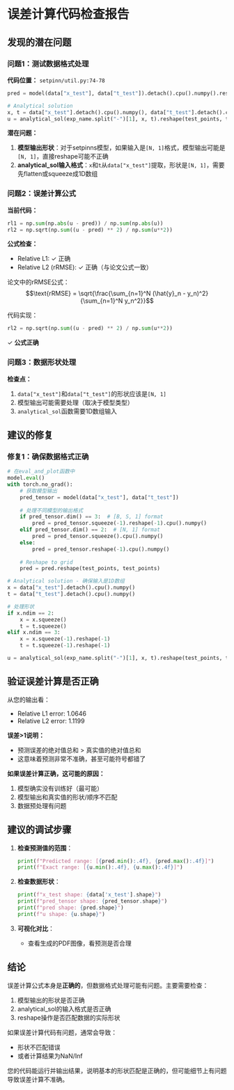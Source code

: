 # 误差计算代码检查报告

## 发现的潜在问题

### 问题1：测试数据格式处理

**代码位置：** `setpinn/util.py:74-78`

```python
pred = model(data["x_test"], data["t_test"]).detach().cpu().numpy().reshape(test_points, test_points)

# Analytical solution
x, t = data["x_test"].detach().cpu().numpy(), data["t_test"].detach().cpu().numpy()
u = analytical_sol(exp_name.split("-")[1], x, t).reshape(test_points, test_points)
```

**潜在问题：**
1. **模型输出形状**：对于setpinns模型，如果输入是`[N, 1]`格式，模型输出可能是`[N, 1]`，直接reshape可能不正确
2. **analytical_sol输入格式**：`x`和`t`从`data["x_test"]`提取，形状是`[N, 1]`，需要先flatten或squeeze成1D数组

### 问题2：误差计算公式

**当前代码：**
```python
rl1 = np.sum(np.abs(u - pred)) / np.sum(np.abs(u))
rl2 = np.sqrt(np.sum((u - pred) ** 2) / np.sum(u**2))
```

**公式检查：**
- Relative L1: ✓ 正确
- Relative L2 (rRMSE): ✓ 正确（与论文公式一致）

论文中的rRMSE公式：
$$\text{rRMSE} = \sqrt{\frac{\sum_{n=1}^N (\hat{y}_n - y_n)^2}{\sum_{n=1}^N y_n^2}}$$

代码实现：
```python
rl2 = np.sqrt(np.sum((u - pred) ** 2) / np.sum(u**2))
```
✓ **公式正确**

### 问题3：数据形状处理

**检查点：**
1. `data["x_test"]`和`data["t_test"]`的形状应该是`[N, 1]`
2. 模型输出可能需要处理（取决于模型类型）
3. `analytical_sol`函数需要1D数组输入

## 建议的修复

### 修复1：确保数据格式正确

```python
# 在eval_and_plot函数中
model.eval()
with torch.no_grad():
    # 获取模型输出
    pred_tensor = model(data["x_test"], data["t_test"])
    
    # 处理不同模型的输出格式
    if pred_tensor.dim() == 3:  # [B, S, 1] format
        pred = pred_tensor.squeeze(-1).reshape(-1).cpu().numpy()
    elif pred_tensor.dim() == 2:  # [N, 1] format
        pred = pred_tensor.squeeze().cpu().numpy()
    else:
        pred = pred_tensor.reshape(-1).cpu().numpy()
    
    # Reshape to grid
    pred = pred.reshape(test_points, test_points)

# Analytical solution - 确保输入是1D数组
x = data["x_test"].detach().cpu().numpy()
t = data["t_test"].detach().cpu().numpy()

# 处理形状
if x.ndim == 2:
    x = x.squeeze()
    t = t.squeeze()
elif x.ndim == 3:
    x = x.squeeze(-1).reshape(-1)
    t = t.squeeze(-1).reshape(-1)

u = analytical_sol(exp_name.split("-")[1], x, t).reshape(test_points, test_points)
```

## 验证误差计算是否正确

从您的输出看：
- Relative L1 error: 1.0646
- Relative L2 error: 1.1199

**误差>1说明：**
- 预测误差的绝对值总和 > 真实值的绝对值总和
- 这意味着预测非常不准确，甚至可能符号都错了

**如果误差计算正确，这可能的原因：**
1. 模型确实没有训练好（最可能）
2. 模型输出和真实值的形状/顺序不匹配
3. 数据预处理有问题

## 建议的调试步骤

1. **检查预测值的范围**：
   ```python
   print(f"Predicted range: [{pred.min():.4f}, {pred.max():.4f}]")
   print(f"Exact range: [{u.min():.4f}, {u.max():.4f}]")
   ```

2. **检查数据形状**：
   ```python
   print(f"x_test shape: {data['x_test'].shape}")
   print(f"pred_tensor shape: {pred_tensor.shape}")
   print(f"pred shape: {pred.shape}")
   print(f"u shape: {u.shape}")
   ```

3. **可视化对比**：
   - 查看生成的PDF图像，看预测是否合理

## 结论

误差计算公式本身是**正确的**，但数据格式处理可能有问题。主要需要检查：
1. 模型输出的形状是否正确
2. analytical_sol的输入格式是否正确
3. reshape操作是否匹配数据的实际形状

如果误差计算代码有问题，通常会导致：
- 形状不匹配错误
- 或者计算结果为NaN/Inf

您的代码能运行并输出结果，说明基本的形状匹配是正确的，但可能细节上有问题导致误差计算不准确。

